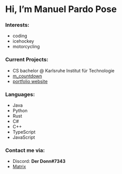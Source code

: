# Hi, I’m Manuel Pardo Pose

### Interests:
  - coding
  - icehockey
  - motorcycling

### Current Projects:
  - CS bachelor @ Karlsruhe Institut für Technologie
  - [m_countdown](https://github.com/ManuelPardoPose/m_countdown)
  - [portfolio website](https://manuelpardopose.github.io/)

### Languages:
  - Java
  - Python
  - Rust
  - C#
  - C++
  - TypeScript
  - JavaScript

### Contact me via:
  - Discord: **Der Donn#7343**
  - [Matrix](https://matrix.to/#/@manu.p.p:matrix.org)
